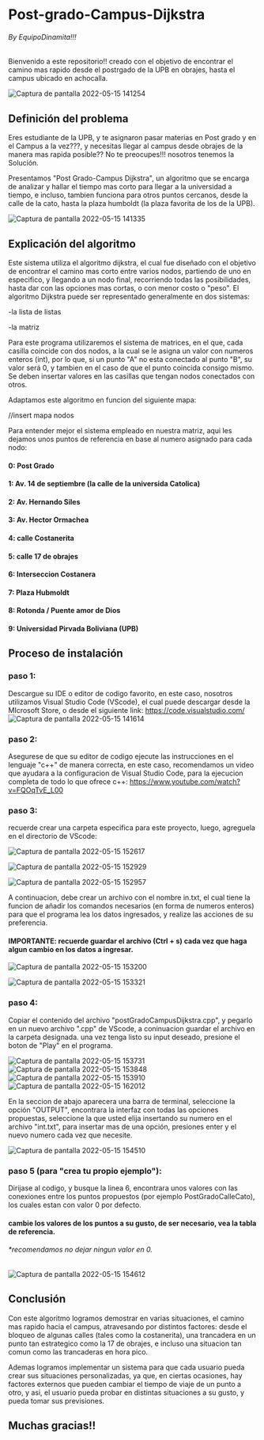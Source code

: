 # Post-grado-Campus-Dijkstra
###### By EquipoDinamita!!!
Bienvenido a este repositorio!! creado con el objetivo de encontrar el camino mas rapido desde el postrgado de la UPB en obrajes, hasta el campus ubicado en achocalla.

![Captura de pantalla 2022-05-15 141254](https://user-images.githubusercontent.com/101950765/168487840-f8a05ceb-5982-4677-aea6-1294d77fc1b1.png)

## Definición del problema

Eres estudiante de la UPB, y te asignaron pasar materias en Post grado y en el Campus a la vez???, y necesitas llegar al campus desde obrajes de la manera mas rapida posible?? No te preocupes!!! nosotros tenemos la Solución.

Presentamos "Post Grado-Campus Dijkstra", un algoritmo que se encarga de analizar y hallar el tiempo mas corto para llegar a la universidad a tiempo, e incluso, tambien funciona para otros puntos cercanos, desde la calle de la cato, hasta la plaza humboldt (la plaza favorita de los de la UPB).

![Captura de pantalla 2022-05-15 141335](https://user-images.githubusercontent.com/101950765/168487841-109d3211-e0e0-4049-818f-0d4c018ec47d.png)

## Explicación del algoritmo
Este sistema utiliza el algoritmo dijkstra, el cual fue diseñado con el objetivo de encontrar el camino mas corto entre varios nodos, partiendo de uno en especifico, y llegando a un nodo final, recorriendo todas las posibilidades, hasta dar con las opciones mas cortas, o con menor costo o "peso".
El algoritmo Dijkstra puede ser representado generalmente en dos sistemas:

-la lista de listas

-la matriz

Para este programa utilizaremos el sistema de matrices, en el que, cada casilla coincide con dos nodos, a la cual se le asigna un valor con numeros enteros (int), por lo que, si un punto "A" no esta conectado al punto "B", su valor será 0, y tambien en el caso de que el punto coincida consigo mismo. Se deben insertar valores en las casillas que tengan nodos conectados con otros.

Adaptamos este algoritmo en funcion del siguiente mapa:

//insert mapa nodos

Para entender mejor el sistema empleado en nuestra matriz, aqui les dejamos unos puntos de referencia en base al numero asignado para cada nodo:

  #### 0: Post Grado
  
  #### 1: Av. 14 de septiembre (la calle de la universida Catolica)
  
  #### 2: Av. Hernando Siles
  
  #### 3: Av. Hector Ormachea
  
  #### 4: calle Costanerita
  
  #### 5: calle 17 de obrajes
  
  #### 6: Interseccion Costanera
  
  #### 7: Plaza Hubmoldt
  
  #### 8: Rotonda / Puente amor de Dios
  
  #### 9: Universidad Pirvada Boliviana (UPB)
  

## Proceso de instalación
### paso 1:
Descargue su IDE o editor de codigo favorito, en este caso, nosotros utilizamos Visual Studio Code (VScode), el cual puede descargar desde la MIcrosoft Store, o desde el siguiente link: https://code.visualstudio.com/
![Captura de pantalla 2022-05-15 141614](https://user-images.githubusercontent.com/101950765/168487844-19aecaca-086d-4b1d-bf97-6b59bcbb6587.png)

### paso 2:
Asegurese de que su editor de codigo ejecute las instrucciones en el lenguaje "c++" de manera correcta, en este caso, recomendamos un video que ayudara a la configuracion de Visual Studio Code, para la ejecucion completa de todo lo que ofrece c++: https://www.youtube.com/watch?v=FQOqTvE_L00

### paso 3:
recuerde crear una carpeta especifica para este proyecto, luego, agreguela en el directorio de VScode:

![Captura de pantalla 2022-05-15 152617](https://user-images.githubusercontent.com/101950765/168491897-335a6757-9337-4db5-adbf-007eabdb674b.png)

![Captura de pantalla 2022-05-15 152929](https://user-images.githubusercontent.com/101950765/168491912-e2abcc64-614a-4022-bf22-dc624877aa8d.png)

![Captura de pantalla 2022-05-15 152957](https://user-images.githubusercontent.com/101950765/168491914-45fb06b6-8ce9-4a42-80ba-fa08d7e11a59.png)

A continuacion, debe crear un archivo con el nombre in.txt, el cual tiene la funcion de añadir los comandos necesarios (en forma de numeros enteros) para que el programa lea los datos ingresados, y realize las acciones de su preferencia.
#### IMPORTANTE: recuerde guardar el archivo (Ctrl + s) cada vez que haga algun cambio en los datos a ingresar.

![Captura de pantalla 2022-05-15 153200](https://user-images.githubusercontent.com/101950765/168492182-51d3cd9f-c1a9-467b-a1eb-93c3aa6d9282.png)

![Captura de pantalla 2022-05-15 153321](https://user-images.githubusercontent.com/101950765/168492185-967d8b69-7779-42df-bab4-68f62cbd45cb.png)

### paso 4:
Copiar el contenido del archivo "postGradoCampusDijkstra.cpp", y pegarlo en un nuevo archivo ".cpp" de VScode, a coninuacion guardar el archivo en la carpeta designada.
una vez tenga listo su input deseado, presione el boton de "Play" en el programa. 

![Captura de pantalla 2022-05-15 153731](https://user-images.githubusercontent.com/101950765/168492321-c1247159-8172-48fc-becc-32e0c6a30aa9.png)
![Captura de pantalla 2022-05-15 153848](https://user-images.githubusercontent.com/101950765/168492325-7766f93e-7773-482b-9fc1-174a75a78b6f.png)
![Captura de pantalla 2022-05-15 153910](https://user-images.githubusercontent.com/101950765/168492333-ca9c9fe0-b7b3-4a11-af9b-e22c3cba9b7a.png)
![Captura de pantalla 2022-05-15 162012](https://user-images.githubusercontent.com/101950765/168492338-40130fdb-b2ce-44a3-9137-de530bd82327.png)

En la seccion de abajo aparecera una barra de terminal, seleccione la opción "OUTPUT", encontrara la interfaz con todas las opciones propuestas, seleccione la que usted elija insertando su numero en el archivo "int.txt", para insertar mas de una opción, presiones enter y el nuevo numero cada vez que necesite.

![Captura de pantalla 2022-05-15 154510](https://user-images.githubusercontent.com/101950765/168492444-bb38addc-0e65-4021-9158-7e6527e14bcf.png)


### paso 5 (para "crea tu propio ejemplo"):
Dirijase al codigo, y busque la linea 6, encontrara unos valores con las conexiones entre los puntos propuestos (por ejemplo PostGradoCalleCato), los cuales estan con valor 0 por defecto.
#### cambie los valores de los puntos a su gusto, de ser necesario, vea la tabla de referencia.
###### *recomendamos no dejar ningun valor en 0.

![Captura de pantalla 2022-05-15 154612](https://user-images.githubusercontent.com/101950765/168492504-f7f16fcf-ee10-468d-a1a9-ad0be44de42c.png)


## Conclusión

Con este algoritmo logramos demostrar en varias situaciones, el camino mas rapido hacia el campus, atravesando por distintos factores: desde el bloqueo de algunas calles (tales como la costanerita), una trancadera en un punto tan estrategico como la 17 de obrajes, e incluso una situacion tan comun como las trancaderas en hora pico.

Ademas logramos implementar un sistema para que cada usuario pueda crear sus situaciones personalizadas, ya que, en ciertas ocasiones, hay factores externos que pueden cambiar el tiempo de viaje de un punto a otro, y asi, el usuario pueda probar en distintas situaciones a su gusto, y pueda tomar sus previsiones.


## Muchas gracias!!
